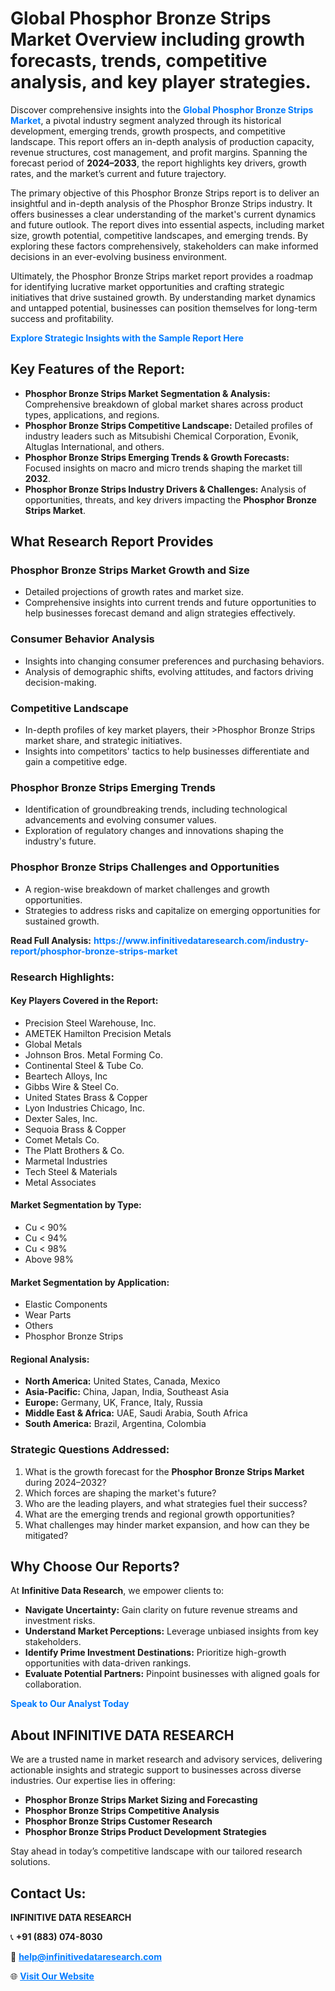 <h1>Global Phosphor Bronze Strips Market Overview including growth forecasts, trends, competitive analysis, and key player strategies.</h1>
<p>
Discover comprehensive insights into the 
<a href="https://www.infinitivedataresearch.com/industry-report/phosphor-bronze-strips-market" rel="dofollow" style="color: #007BFF; text-decoration: none;"><strong>Global Phosphor Bronze Strips Market</strong></a>, a pivotal industry segment analyzed through its historical development, emerging trends, growth prospects, and competitive landscape. This report offers an in-depth analysis of production capacity, revenue structures, cost management, and profit margins. Spanning the forecast period of <strong>2024–2033</strong>, the report highlights key drivers, growth rates, and the market’s current and future trajectory.
</p>
<p>
The primary objective of this Phosphor Bronze Strips report is to deliver an insightful and in-depth analysis of the Phosphor Bronze Strips industry. It offers businesses a clear understanding of the market's current dynamics and future outlook. The report dives into essential aspects, including market size, growth potential, competitive landscapes, and emerging trends. By exploring these factors comprehensively, stakeholders can make informed decisions in an ever-evolving business environment.
</p>
<p>
Ultimately, the Phosphor Bronze Strips market report provides a roadmap for identifying lucrative market opportunities and crafting strategic initiatives that drive sustained growth. By understanding market dynamics and untapped potential, businesses can position themselves for long-term success and profitability.
</p>
<p>
<a href="https://www.infinitivedataresearch.com/request-sample/reportId=104173" style="color: #007BFF; text-decoration: none;"><strong>Explore Strategic Insights with the Sample Report Here</strong></a>
</p>

<h2>Key Features of the Report:</h2>
<ul>
<li><strong>Phosphor Bronze Strips Market Segmentation & Analysis:</strong> Comprehensive breakdown of global market shares across product types, applications, and regions.</li>
<li><strong>Phosphor Bronze Strips Competitive Landscape:</strong> Detailed profiles of industry leaders such as Mitsubishi Chemical Corporation, Evonik, Altuglas International, and others.</li>
<li><strong>Phosphor Bronze Strips Emerging Trends & Growth Forecasts:</strong> Focused insights on macro and micro trends shaping the market till <strong>2032</strong>.</li>
<li><strong>Phosphor Bronze Strips Industry Drivers & Challenges:</strong> Analysis of opportunities, threats, and key drivers impacting the <strong>Phosphor Bronze Strips Market</strong>.</li>
</ul>

<h2>What Research Report Provides</h2>
<h3>Phosphor Bronze Strips Market Growth and Size</h3>
<ul>
<li>Detailed projections of growth rates and market size.</li>
<li>Comprehensive insights into current trends and future opportunities to help businesses forecast demand and align strategies effectively.</li>
</ul>

<h3>Consumer Behavior Analysis</h3>
<ul>
<li>Insights into changing consumer preferences and purchasing behaviors.</li>
<li>Analysis of demographic shifts, evolving attitudes, and factors driving decision-making.</li>
</ul>

<h3>Competitive Landscape</h3>
<ul>
<li>In-depth profiles of key market players, their >Phosphor Bronze Strips market share, and strategic initiatives.</li>
<li>Insights into competitors' tactics to help businesses differentiate and gain a competitive edge.</li>
</ul>

<h3>Phosphor Bronze Strips Emerging Trends</h3>
<ul>
<li>Identification of groundbreaking trends, including technological advancements and evolving consumer values.</li>
<li>Exploration of regulatory changes and innovations shaping the industry's future.</li>
</ul>

<h3>Phosphor Bronze Strips Challenges and Opportunities</h3>
<ul>
<li>A region-wise breakdown of market challenges and growth opportunities.</li>
<li>Strategies to address risks and capitalize on emerging opportunities for sustained growth.</li>
</ul>
<p><strong>Read Full Analysis:</strong> <a href="https://www.infinitivedataresearch.com/industry-report/phosphor-bronze-strips-market" rel="dofollow" style="color: #007BFF; text-decoration: none;"><strong>https://www.infinitivedataresearch.com/industry-report/phosphor-bronze-strips-market</strong></a></p>
<h3>Research Highlights:</h3>
<h4>Key Players Covered in the Report:</h4>
<ul><li>Precision Steel Warehouse, Inc.</li><li>AMETEK Hamilton Precision Metals</li><li>Global Metals</li><li>Johnson Bros. Metal Forming Co.</li><li>Continental Steel &amp; Tube Co.</li><li>Beartech Alloys, Inc</li><li>Gibbs Wire &amp; Steel Co.</li><li>United States Brass &amp; Copper</li><li>Lyon Industries Chicago, Inc.</li><li>Dexter Sales, Inc.</li><li>Sequoia Brass &amp; Copper</li><li>Comet Metals Co.</li><li>The Platt Brothers &amp; Co.</li><li>Marmetal Industries</li><li>Tech Steel &amp; Materials</li><li>Metal Associates</li></ul>
<h4>Market Segmentation by Type:</h4>
<ul><li>Cu &lt; 90%</li><li>Cu &lt; 94%</li><li>Cu &lt; 98%</li><li>Above 98%</li></ul>
<h4>Market Segmentation by Application:</h4>
<ul><li>Elastic Components</li><li>Wear Parts</li><li>Others</li><li>Phosphor Bronze Strips</li></ul>

<h4>Regional Analysis:</h4>
<ul>
<li><strong>North America:</strong> United States, Canada, Mexico</li>
<li><strong>Asia-Pacific:</strong> China, Japan, India, Southeast Asia</li>
<li><strong>Europe:</strong> Germany, UK, France, Italy, Russia</li>
<li><strong>Middle East & Africa:</strong> UAE, Saudi Arabia, South Africa</li>
<li><strong>South America:</strong> Brazil, Argentina, Colombia</li>
</ul>

<h3>Strategic Questions Addressed:</h3>
<ol>
<li>What is the growth forecast for the <strong>Phosphor Bronze Strips Market</strong> during 2024–2032?</li>
<li>Which forces are shaping the market's future?</li>
<li>Who are the leading players, and what strategies fuel their success?</li>
<li>What are the emerging trends and regional growth opportunities?</li>
<li>What challenges may hinder market expansion, and how can they be mitigated?</li>
</ol>

<h2>Why Choose Our Reports?</h2>
<p>At <strong>Infinitive Data Research</strong>, we empower clients to:</p>
<ul>
<li><strong>Navigate Uncertainty:</strong> Gain clarity on future revenue streams and investment risks.</li>
<li><strong>Understand Market Perceptions:</strong> Leverage unbiased insights from key stakeholders.</li>
<li><strong>Identify Prime Investment Destinations:</strong> Prioritize high-growth opportunities with data-driven rankings.</li>
<li><strong>Evaluate Potential Partners:</strong> Pinpoint businesses with aligned goals for collaboration.</li>
</ul>
<p><a href="https://www.infinitivedataresearch.com/industry-report/phosphor-bronze-strips-market" rel="dofollow" style="color: #007BFF; text-decoration: none;"><strong>Speak to Our Analyst Today</strong></a></p>

<h2>About INFINITIVE DATA RESEARCH</h2>
<p>We are a trusted name in market research and advisory services, delivering actionable insights and strategic support to businesses across diverse industries. Our expertise lies in offering:</p>
<ul>
<li><strong>Phosphor Bronze Strips Market Sizing and Forecasting</strong></li>
<li><strong>Phosphor Bronze Strips Competitive Analysis</strong></li>
<li><strong>Phosphor Bronze Strips Customer Research</strong></li>
<li><strong>Phosphor Bronze Strips Product Development Strategies</strong></li>
</ul>
<p>Stay ahead in today’s competitive landscape with our tailored research solutions.</p>

<h2>Contact Us:</h2>
<p><strong>INFINITIVE DATA RESEARCH</strong></p>
<p>📞 <strong>+91 (883) 074-8030</strong></p>
<p>📧 <strong><a href="mailto:help@infinitivedataresearch.com" style="color: #007BFF;">help@infinitivedataresearch.com</a></strong></p>
<p>🌐 <strong><a href="https://www.infinitivedataresearch.com" rel="dofollow" style="color: #007BFF;">Visit Our Website</a></strong></p>